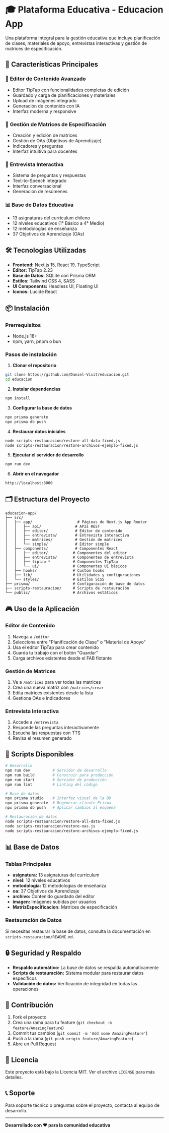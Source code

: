 # 🎓 Plataforma Educativa - Educacion App

Una plataforma integral para la gestión educativa que incluye planificación de clases, materiales de apoyo, entrevistas interactivas y gestión de matrices de especificación.

## 🚀 Características Principales

### 📝 **Editor de Contenido Avanzado**
- Editor TipTap con funcionalidades completas de edición
- Guardado y carga de planificaciones y materiales
- Upload de imágenes integrado
- Generación de contenido con IA
- Interfaz moderna y responsive

### 🎯 **Gestión de Matrices de Especificación**
- Creación y edición de matrices
- Gestión de OAs (Objetivos de Aprendizaje)
- Indicadores y preguntas
- Interfaz intuitiva para docentes

### 🎤 **Entrevista Interactiva**
- Sistema de preguntas y respuestas
- Text-to-Speech integrado
- Interfaz conversacional
- Generación de resúmenes

### 📊 **Base de Datos Educativa**
- 13 asignaturas del currículum chileno
- 12 niveles educativos (1° Básico a 4° Medio)
- 12 metodologías de enseñanza
- 37 Objetivos de Aprendizaje (OAs)

## 🛠️ Tecnologías Utilizadas

- **Frontend:** Next.js 15, React 19, TypeScript
- **Editor:** TipTap 2.23
- **Base de Datos:** SQLite con Prisma ORM
- **Estilos:** Tailwind CSS 4, SASS
- **UI Components:** Headless UI, Floating UI
- **Iconos:** Lucide React

## 📦 Instalación

### Prerrequisitos
- Node.js 18+ 
- npm, yarn, pnpm o bun

### Pasos de instalación

1. **Clonar el repositorio**
```bash
git clone https://github.com/Daniel-Visit/educacion.git
cd educacion
```

2. **Instalar dependencias**
```bash
npm install
```

3. **Configurar la base de datos**
```bash
npx prisma generate
npx prisma db push
```

4. **Restaurar datos iniciales**
```bash
node scripts-restauracion/restore-all-data-fixed.js
node scripts-restauracion/restore-archivos-ejemplo-fixed.js
```

5. **Ejecutar el servidor de desarrollo**
```bash
npm run dev
```

6. **Abrir en el navegador**
```
http://localhost:3000
```

## 🗂️ Estructura del Proyecto

```
educacion-app/
├── src/
│   ├── app/                    # Páginas de Next.js App Router
│   │   ├── api/               # APIs REST
│   │   ├── editor/            # Editor de contenido
│   │   ├── entrevista/        # Entrevista interactiva
│   │   ├── matrices/          # Gestión de matrices
│   │   └── simple/            # Editor simple
│   ├── components/            # Componentes React
│   │   ├── editor/           # Componentes del editor
│   │   ├── entrevista/       # Componentes de entrevista
│   │   ├── tiptap-*          # Componentes TipTap
│   │   └── ui/               # Componentes UI básicos
│   ├── hooks/                # Custom hooks
│   ├── lib/                  # Utilidades y configuraciones
│   └── styles/               # Estilos SCSS
├── prisma/                   # Configuración de base de datos
├── scripts-restauracion/     # Scripts de restauración
└── public/                   # Archivos estáticos
```

## 🎮 Uso de la Aplicación

### Editor de Contenido
1. Navega a `/editor`
2. Selecciona entre "Planificación de Clase" o "Material de Apoyo"
3. Usa el editor TipTap para crear contenido
4. Guarda tu trabajo con el botón "Guardar"
5. Carga archivos existentes desde el FAB flotante

### Gestión de Matrices
1. Ve a `/matrices` para ver todas las matrices
2. Crea una nueva matriz con `/matrices/crear`
3. Edita matrices existentes desde la lista
4. Gestiona OAs e indicadores

### Entrevista Interactiva
1. Accede a `/entrevista`
2. Responde las preguntas interactivamente
3. Escucha las respuestas con TTS
4. Revisa el resumen generado

## 🔧 Scripts Disponibles

```bash
# Desarrollo
npm run dev          # Servidor de desarrollo
npm run build        # Construir para producción
npm run start        # Servidor de producción
npm run lint         # Linting del código

# Base de datos
npx prisma studio    # Interfaz visual de la BD
npx prisma generate  # Regenerar cliente Prisma
npx prisma db push   # Aplicar cambios al esquema

# Restauración de datos
node scripts-restauracion/restore-all-data-fixed.js
node scripts-restauracion/restore-oas.js
node scripts-restauracion/restore-archivos-ejemplo-fixed.js
```

## 📊 Base de Datos

### Tablas Principales
- **asignatura:** 13 asignaturas del currículum
- **nivel:** 12 niveles educativos
- **metodologia:** 12 metodologías de enseñanza
- **oa:** 37 Objetivos de Aprendizaje
- **archivo:** Contenido guardado del editor
- **imagen:** Imágenes subidas por usuarios
- **MatrizEspecificacion:** Matrices de especificación

### Restauración de Datos
Si necesitas restaurar la base de datos, consulta la documentación en `scripts-restauracion/README.md`.

## 🔒 Seguridad y Respaldo

- **Respaldo automático:** La base de datos se respalda automáticamente
- **Scripts de restauración:** Sistema modular para restaurar datos específicos
- **Validación de datos:** Verificación de integridad en todas las operaciones

## 🤝 Contribución

1. Fork el proyecto
2. Crea una rama para tu feature (`git checkout -b feature/AmazingFeature`)
3. Commit tus cambios (`git commit -m 'Add some AmazingFeature'`)
4. Push a la rama (`git push origin feature/AmazingFeature`)
5. Abre un Pull Request

## 📝 Licencia

Este proyecto está bajo la Licencia MIT. Ver el archivo `LICENSE` para más detalles.

## 📞 Soporte

Para soporte técnico o preguntas sobre el proyecto, contacta al equipo de desarrollo.

---

**Desarrollado con ❤️ para la comunidad educativa**
